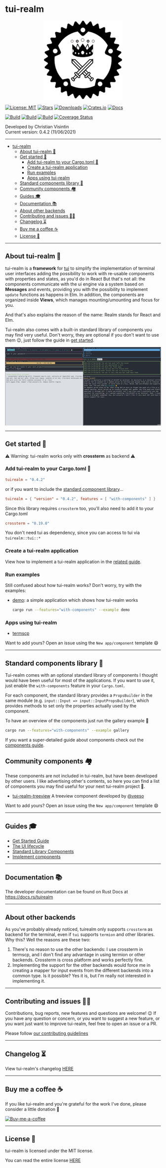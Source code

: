 # tui-realm

<p align="center">
  <img src="docs/images/tui-realm.svg" width="256" height="256" />
</p>

[![License: MIT](https://img.shields.io/badge/License-MIT-teal.svg)](https://opensource.org/licenses/MIT) [![Stars](https://img.shields.io/github/stars/veeso/tui-realm.svg)](https://github.com/veeso/tui-realm) [![Downloads](https://img.shields.io/crates/d/tuirealm.svg)](https://crates.io/crates/tuirealm) [![Crates.io](https://img.shields.io/badge/crates.io-v0.4.2-orange.svg)](https://crates.io/crates/tuirealm) [![Docs](https://docs.rs/tuirealm/badge.svg)](https://docs.rs/tuirealm)  

[![Build](https://github.com/veeso/tui-realm/workflows/Linux/badge.svg)](https://github.com/veeso/tui-realm/actions) [![Build](https://github.com/veeso/tui-realm/workflows/MacOS/badge.svg)](https://github.com/veeso/tui-realm/actions) [![Build](https://github.com/veeso/tui-realm/workflows/Windows/badge.svg)](https://github.com/veeso/tui-realm/actions) [![Coverage Status](https://coveralls.io/repos/github/veeso/tui-realm/badge.svg?branch=main)](https://coveralls.io/github/veeso/tui-realm?branch=main)

Developed by Christian Visintin  
Current version: 0.4.2 (11/06/2021)

---

- [tui-realm](#tui-realm)
  - [About tui-realm 👑](#about-tui-realm-)
  - [Get started 🏁](#get-started-)
    - [Add tui-realm to your Cargo.toml 🦀](#add-tui-realm-to-your-cargotoml-)
    - [Create a tui-realm application](#create-a-tui-realm-application)
    - [Run examples](#run-examples)
    - [Apps using tui-realm](#apps-using-tui-realm)
  - [Standard components library 🎨](#standard-components-library-)
  - [Community components 🏘️](#community-components-️)
  - [Guides 🎓](#guides-)
  - [Documentation 📚](#documentation-)
  - [About other backends](#about-other-backends)
  - [Contributing and issues 🤝🏻](#contributing-and-issues-)
  - [Changelog ⏳](#changelog-)
  - [Buy me a coffee ☕](#buy-me-a-coffee-)
  - [License 📃](#license-)

---

## About tui-realm 👑

tui-realm is a **framework** for [tui](https://github.com/fdehau/tui-rs) to simplify the implementation of terminal user interfaces adding the possibility to work with re-usable components with properties and states, as you'd do in React But that's not all: the components communicate with the ui engine via a system based on **Messages** and events, providing you with the possibility to implement `update` functions as happens in Elm. In addition, the components are organized inside **Views**, which manages mounting/umounting and focus for you.

And that's also explains the reason of the name: Realm stands for React and Elm.

Tui-realm also comes with a built-in standard library of components you may find very useful. Don't worry, they are optional if you don't want to use them 😉, just follow the guide in [get started](#get-started-).

![Demo](docs/images/demo.gif)

---

## Get started 🏁

⚠ Warning: tui-realm works only with **crossterm** as backend ⚠

### Add tui-realm to your Cargo.toml 🦀

```toml
tuirealm = "0.4.2"
```

or if you want to include the [standard component library](#standard-component-library-)...

```toml
tuirealm = { "version" = "0.4.2", features = [ "with-components" ] }
```

Since this library requires `crossterm` too, you'll also need to add it to your Cargo.toml

```toml
crossterm = "0.19.0"
```

You don't need tui as dependency, since you can access to tui via `tuirealm::tui::*`

### Create a tui-realm application

View how to implement a tui-realm application in the [related guide](docs/get-started.md).

### Run examples

Still confused about how tui-realm works? Don't worry, try with the examples:

- [demo](examples/demo.rs): a simple application which shows how tui-realm works

    ```sh
    cargo run --features="with-components" --example demo
    ```

### Apps using tui-realm

- [termscp](https://github.com/veeso/termscp)

Want to add yours? Open an issue using the `New app/component` template 😄

---

## Standard components library 🎨

Tui-realm comes with an optional standard library of components I thought would have been useful for most of the applications.
If you want to use it, just enable the `with-components` feature in your `Cargo.toml`.

For each component, the standard library provides a `PropsBuilder` in the same module (e.g. `input::Input => input::InputPropsBuilder`), which provides methods to set only the properties actually used by the component.

To have an overview of the components just run the gallery example 🦄

```sh
cargo run --features="with-components" --example gallery
```

If you want a super-detailed guide about components check out the [components guide](docs/std-components.md).

## Community components 🏘️

These components are not included in tui-realm, but have been developed by other users. I like advertising other's contents, so here you can find a list of components you may find useful for your next tui-realm project 💜.

- [tui-realm-treeview](https://github.com/veeso/tui-realm-treeview) A treeview component developed by [@veeso](https://github.com/veeso)

Want to add yours? Open an issue using the `New app/component` template 😄

---

## Guides 🎓

- [Get Started Guide](docs/get-started.md)
- [The UI lifecycle](docs/lifecycle.md)
- [Standard Library Components](docs/std-components.md)
- [Implement components](docs/new-components.md)

---

## Documentation 📚

The developer documentation can be found on Rust Docs at <https://docs.rs/tuirealm>

---

## About other backends

As you've probably already noticed, tuirealm only supports `crossterm` as backend for the terminal, even if `tui` supports `termion` and other libraries. Why this?
Well the reasons are these two:

1. There's no reason to use the other backends: I use crossterm in termscp, and I don't find any advantage in using termion or other backends. Crossterm is cross platform and works perfectly fine.
2. Implementing the support for the other backends would force me in creating a mapper for input events from the different backends into a common type. Is it possible? Yes it is, but I'm really not interested in implementing it.

---

## Contributing and issues 🤝🏻

Contributions, bug reports, new features and questions are welcome! 😉
If you have any question or concern, or you want to suggest a new feature, or you want just want to improve tui-realm, feel free to open an issue or a PR.

Please follow [our contributing guidelines](CONTRIBUTING.md)

---

## Changelog ⏳

View tui-realm's changelog [HERE](CHANGELOG.md)

---

## Buy me a coffee ☕

If you like tui-realm and you're grateful for the work I've done, please consider a little donation 🥳

[![Buy-me-a-coffee](https://img.buymeacoffee.com/button-api/?text=Buy%20me%20a%20coffee&emoji=&slug=veeso&button_colour=404040&font_colour=ffffff&font_family=Comic&outline_colour=ffffff&coffee_colour=FFDD00)](https://www.buymeacoffee.com/veeso)

---

## License 📃

tui-realm is licensed under the MIT license.

You can read the entire license [HERE](LICENSE)
